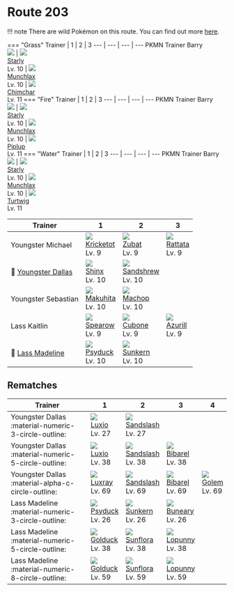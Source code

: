 # Route 203

!!! note
    There are wild Pokémon on this route. You can find out more [here](../../wild_pokemon/route_203/).

=== "Grass"
    Trainer                          | 1                              | 2                                | 3
    ---                              | ---                            | ---                              | ---
    PKMN Trainer Barry<br>![][barry] | ![][396]<br>[Starly]<br>Lv. 10 | ![][446]<br>[Munchlax]<br>Lv. 10 | ![][390]<br>[Chimchar]<br>Lv. 11
=== "Fire"
    Trainer                          | 1                              | 2                                | 3
    ---                              | ---                            | ---                              | ---
    PKMN Trainer Barry<br>![][barry] | ![][396]<br>[Starly]<br>Lv. 10 | ![][446]<br>[Munchlax]<br>Lv. 10 | ![][393]<br>[Piplup]<br>Lv. 11
=== "Water"
    Trainer                          | 1                              | 2                                | 3
    ---                              | ---                            | ---                              | ---
    PKMN Trainer Barry<br>![][barry] | ![][396]<br>[Starly]<br>Lv. 10 | ![][446]<br>[Munchlax]<br>Lv. 10 | ![][387]<br>[Turtwig]<br>Lv. 11

Trainer                                 | 1                                | 2                                 | 3
---                                     | ---                              | ---                               | ---
Youngster Michael                       | ![][401]<br>[Kricketot]<br>Lv. 9 | ![][041]<br>[Zubat]<br>Lv. 9      | ![][019]<br>[Rattata]<br>Lv. 9
:repeat: [Youngster Dallas](#rematches) | ![][403]<br>[Shinx]<br>Lv. 10    | ![][027]<br>[Sandshrew]<br>Lv. 10 | &nbsp;
Youngster Sebastian                     | ![][296]<br>[Makuhita]<br>Lv. 10 | ![][066]<br>[Machop]<br>Lv. 10    | &nbsp;
Lass Kaitlin                            | ![][021]<br>[Spearow]<br>Lv. 9   | ![][104]<br>[Cubone]<br>Lv. 9     | ![][298]<br>[Azurill]<br>Lv. 9
:repeat: [Lass Madeline](#rematches)    | ![][054]<br>[Psyduck]<br>Lv. 10  | ![][191]<br>[Sunkern]<br>Lv. 10   | &nbsp;

## Rematches

Trainer                                              | 1                               | 2                                 | 3                               | 4
---                                                  | ---                             | ---                               | ---                             | ---
Youngster Dallas :material-numeric-3-circle-outline: | ![][404]<br>[Luxio]<br>Lv. 27   | ![][028]<br>[Sandslash]<br>Lv. 27 | &nbsp;                          | &nbsp;
Youngster Dallas :material-numeric-5-circle-outline: | ![][404]<br>[Luxio]<br>Lv. 38   | ![][028]<br>[Sandslash]<br>Lv. 38 | ![][400]<br>[Bibarel]<br>Lv. 38 | &nbsp;
Youngster Dallas :material-alpha-c-circle-outline:   | ![][405]<br>[Luxray]<br>Lv. 69  | ![][028]<br>[Sandslash]<br>Lv. 69 | ![][400]<br>[Bibarel]<br>Lv. 69 | ![][076]<br>[Golem]<br>Lv. 69
Lass Madeline :material-numeric-3-circle-outline:    | ![][054]<br>[Psyduck]<br>Lv. 26 | ![][191]<br>[Sunkern]<br>Lv. 26   | ![][427]<br>[Buneary]<br>Lv. 26 | &nbsp;
Lass Madeline :material-numeric-5-circle-outline:    | ![][055]<br>[Golduck]<br>Lv. 38 | ![][192]<br>[Sunflora]<br>Lv. 38  | ![][428]<br>[Lopunny]<br>Lv. 38 | &nbsp;
Lass Madeline :material-numeric-8-circle-outline:    | ![][055]<br>[Golduck]<br>Lv. 59 | ![][192]<br>[Sunflora]<br>Lv. 59  | ![][428]<br>[Lopunny]<br>Lv. 59 | &nbsp;

[Rattata]: ../../pokemons/019/
[Spearow]: ../../pokemons/021/
[Sandshrew]: ../../pokemons/027/
[Sandslash]: ../../pokemons/028/
[Zubat]: ../../pokemons/041/
[Psyduck]: ../../pokemons/054/
[Golduck]: ../../pokemons/055/
[Machop]: ../../pokemons/066/
[Golem]: ../../pokemons/076/
[Cubone]: ../../pokemons/104/
[Sunkern]: ../../pokemons/191/
[Sunflora]: ../../pokemons/192/
[Makuhita]: ../../pokemons/296/
[Azurill]: ../../pokemons/298/
[Turtwig]: ../../pokemons/387/
[Chimchar]: ../../pokemons/390/
[Piplup]: ../../pokemons/393/
[Starly]: ../../pokemons/396/
[Bibarel]: ../../pokemons/400/
[Kricketot]: ../../pokemons/401/
[Shinx]: ../../pokemons/403/
[Luxio]: ../../pokemons/404/
[Luxray]: ../../pokemons/405/
[Buneary]: ../../pokemons/427/
[Lopunny]: ../../pokemons/428/
[Munchlax]: ../../pokemons/446/
[019]: ../img/pokemon/019.png
[021]: ../img/pokemon/021.png
[027]: ../img/pokemon/027.png
[028]: ../img/pokemon/028.png
[041]: ../img/pokemon/041.png
[054]: ../img/pokemon/054.png
[055]: ../img/pokemon/055.png
[066]: ../img/pokemon/066.png
[076]: ../img/pokemon/076.png
[104]: ../img/pokemon/104.png
[191]: ../img/pokemon/191.png
[192]: ../img/pokemon/192.png
[296]: ../img/pokemon/296.png
[298]: ../img/pokemon/298.png
[387]: ../img/pokemon/387.png
[390]: ../img/pokemon/390.png
[393]: ../img/pokemon/393.png
[396]: ../img/pokemon/396.png
[400]: ../img/pokemon/400.png
[401]: ../img/pokemon/401.png
[403]: ../img/pokemon/403.png
[404]: ../img/pokemon/404.png
[405]: ../img/pokemon/405.png
[427]: ../img/pokemon/427.png
[428]: ../img/pokemon/428.png
[446]: ../img/pokemon/446.png
[barry]: ../img/trainer/barry.png
